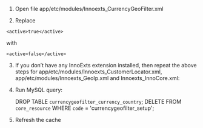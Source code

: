 1. Open file app/etc/modules/Innoexts_CurrencyGeoFilter.xml

2. Replace

```<active>true</active>```

with

```<active>false</active>```

3. If you don’t have any InnoExts extension installed, then repeat the above steps for app/etc/modules/Innoexts_CustomerLocator.xml, app/etc/modules/Innoexts_GeoIp.xml and Innoexts_InnoCore.xml:

4. Run MySQL query:

	DROP TABLE `currencygeofilter_currency_country`;
	DELETE FROM `core_resource` WHERE `code` = 'currencygeofilter_setup';

5. Refresh the cache

 
